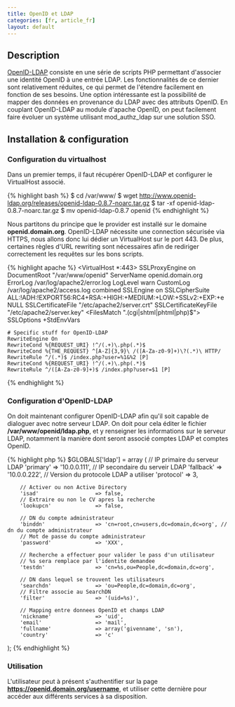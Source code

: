 ```yaml
---
title: OpenID et LDAP
categories: [fr, article_fr]
layout: default
---
```


## Description

[OpenID-LDAP](http://www.openid-ldap.org/) consiste en une s&eacute;rie de
scripts PHP permettant d'associer une identit&eacute; OpenID &agrave; une
entr&eacute;e LDAP. Les fonctionnalit&eacute;s de ce dernier sont
relativement r&eacute;duites, ce qui permet de l'&eacute;tendre facilement
en fonction de ses besoins. Une option int&eacute;ressante est la
possibilit&eacute; de mapper des donn&eacute;es en provenance du LDAP avec
des attributs OpenID. En couplant OpenID-LDAP au module d'apache OpenID,
on peut facilement faire &eacute;voluer un syst&egrave;me utilisant
mod_authz_ldap sur une solution SSO.

## Installation & configuration

### Configuration du virtualhost

Dans un premier temps, il faut r&eacute;cup&eacute;rer OpenID-LDAP et
configurer le VirtualHost associ&eacute;.

{% highlight bash %}
$ cd /var/www/
$ wget http://www.openid-ldap.org/releases/openid-ldap-0.8.7-noarc.tar.gz
$ tar -xf openid-ldap-0.8.7-noarc.tar.gz
$ mv openid-ldap-0.8.7 openid
{% endhighlight %}

Nous partitons du principe que le provider est install&eacute; sur
le domaine __openid.domain.org__. OpenID-LDAP n&eacute;cessite une
connection s&eacute;curis&eacute;e via HTTPS, nous allons donc lui
d&eacute;dier un VirtualHost sur le port 443. De plus, certaines
r&egrave;gles d'URL rewriting sont n&eacute;cessaires afin de
rediriger correctement les requ&ecirc;tes sur les bons scripts.

{% highlight apache %}
<VirtualHost *:443>
    SSLProxyEngine on
    DocumentRoot "/var/www/openid"
    ServerName openid.domain.org
    ErrorLog /var/log/apache2/error.log
    LogLevel warn
    CustomLog /var/log/apache2/access.log combined
    SSLEngine on
    SSLCipherSuite ALL:!ADH:!EXPORT56:RC4+RSA:+HIGH:+MEDIUM:+LOW:+SSLv2:+EXP:+eNULL
    SSLCertificateFile "/etc/apache2/server.crt"
    SSLCertificateKeyFile "/etc/apache2/server.key"
    <FilesMatch "\.(cgi|shtml|phtml|php)$">
        SSLOptions +StdEnvVars
    </FilesMatch>

    # Specific stuff for OpenID-LDAP                                                                                                                                             
    RewriteEngine On
    RewriteCond %{REQUEST_URI} !^/(.+)\.php(.*)$
    RewriteCond %{THE_REQUEST} ^[A-Z]{3,9}\ /([A-Za-z0-9]+)\?(.*)\ HTTP/
    RewriteRule ^/(.*)$ /index.php?user=%1&%2 [P]
    RewriteCond %{REQUEST_URI} !^/(.+)\.php(.*)$
    RewriteRule ^/([A-Za-z0-9]+)$ /index.php?user=$1 [P]
</VirtualHost>
{% endhighlight %}

### Configuration d'OpenID-LDAP

On doit maintenant configurer OpenID-LDAP afin qu'il soit capable
de dialoguer avec notre serveur LDAP. On doit pour cela &eacute;diter
le fichier __/var/www/openid/ldap.php__, et y renseigner les
informations sur le serveur LDAP, notamment la mani&egrave;re dont
seront associ&eacute; comptes LDAP et comptes OpenID.

{% highlight php %}
$GLOBALS['ldap'] = array (
        // IP primaire du serveur LDAP
        'primary'               => '10.0.0.111',
        // IP secondaire du serveir LDAP
        'fallback'              => '10.0.0.222',
        // Version du protocole LDAP a utiliser
        'protocol'              => 3,
 
        // Activer ou non Active Directory
        'isad'                  => false,
        // Extraire ou non le CV apres la recherche
        'lookupcn'              => false,
 
        // DN du compte administrateur
        'binddn'                => 'cn=root,cn=users,dc=domain,dc=org', // dn du compte administrateur
        // Mot de passe du compte administrateur
        'password'              => 'XXX',
 
        // Recherche a effectuer pour valider le pass d'un utilisateur
        // %s sera remplace par l'identite demandee
        'testdn'                => 'cn=%s,ou=People,dc=domain,dc=org',
 
        // DN dans lequel se trouvent les utilisateurs
        'searchdn'              => 'ou=People,dc=domain,dc=org',
        // Filtre associe au SearchDN
        'filter'                => '(uid=%s)',
 
        // Mapping entre donnees OpenID et champs LDAP
        'nickname'              => 'uid',
        'email'                 => 'mail',
        'fullname'              => array('givenname', 'sn'),
        'country'               => 'c'
);
{% endhighlight %}

### Utilisation

L'utilisateur peut &agrave; pr&eacute;sent s'authentifier sur la page
__https://openid.domain.org/username__, et utiliser cette derni&egrave;re pour
acc&eacute;der aux diff&eacute;rents services &agrave; sa disposition.
